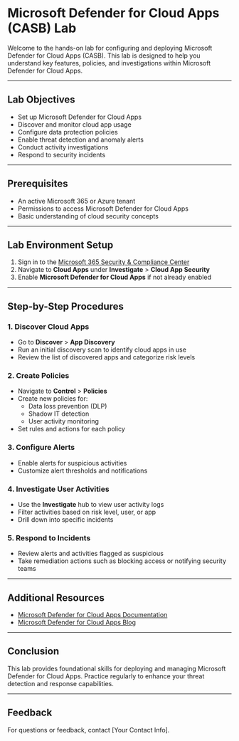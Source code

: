 # Microsoft Defender for Cloud Apps (CASB) Lab

Welcome to the hands-on lab for configuring and deploying Microsoft Defender for Cloud Apps (CASB). This lab is designed to help you understand key features, policies, and investigations within Microsoft Defender for Cloud Apps.

---

## Lab Objectives
- Set up Microsoft Defender for Cloud Apps
- Discover and monitor cloud app usage
- Configure data protection policies
- Enable threat detection and anomaly alerts
- Conduct activity investigations
- Respond to security incidents

---

## Prerequisites
- An active Microsoft 365 or Azure tenant
- Permissions to access Microsoft Defender for Cloud Apps
- Basic understanding of cloud security concepts

---

## Lab Environment Setup
1. Sign in to the [Microsoft 365 Security & Compliance Center](https://security.microsoft.com)
2. Navigate to **Cloud Apps** under **Investigate** > **Cloud App Security**
3. Enable **Microsoft Defender for Cloud Apps** if not already enabled

---

## Step-by-Step Procedures

### 1. Discover Cloud Apps
- Go to **Discover** > **App Discovery**
- Run an initial discovery scan to identify cloud apps in use
- Review the list of discovered apps and categorize risk levels

### 2. Create Policies
- Navigate to **Control** > **Policies**
- Create new policies for:
  - Data loss prevention (DLP)
  - Shadow IT detection
  - User activity monitoring
- Set rules and actions for each policy

### 3. Configure Alerts
- Enable alerts for suspicious activities
- Customize alert thresholds and notifications

### 4. Investigate User Activities
- Use the **Investigate** hub to view user activity logs
- Filter activities based on risk level, user, or app
- Drill down into specific incidents

### 5. Respond to Incidents
- Review alerts and activities flagged as suspicious
- Take remediation actions such as blocking access or notifying security teams

---

## Additional Resources
- [Microsoft Defender for Cloud Apps Documentation](https://docs.microsoft.com/en-us/microsoft-365/cloud-app-security/)
- [Microsoft Defender for Cloud Apps Blog](https://techcommunity.microsoft.com/t5/microsoft-defender-for-cloud-apps/bg-p/MicrosoftDefenderCloudApps)

---

## Conclusion
This lab provides foundational skills for deploying and managing Microsoft Defender for Cloud Apps. Practice regularly to enhance your threat detection and response capabilities.

---

## Feedback
For questions or feedback, contact [Your Contact Info].

